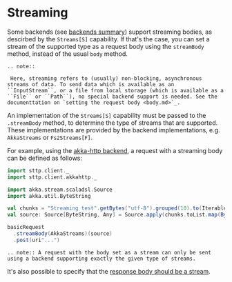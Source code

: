 # Streaming

Some backends (see [backends summary](../backends/summary.md)) support streaming bodies, as descirbed by the `Streams[S]` capability. If that's the case, you can set a stream of the supported type as a request body using the `streamBody` method, instead of the usual `body` method.

```eval_rst
.. note::

 Here, streaming refers to (usually) non-blocking, asynchronous streams of data. To send data which is available as an ``InputStream``, or a file from local storage (which is available as a ``File`` or ``Path``), no special backend support is needed. See the documenttation on `setting the request body <body.md>`_.
```

An implementation of the `Streams[S]` capability must be passed to the `.streamBody` method, to determine the type of streams that are supported. These implementations are provided by the backend implementations, e.g. `AkkaStreams` or `Fs2Streams[F]`. 

For example, using the [akka-http backend](../backends/akka.md), a request with a streaming body can be defined as follows:

```scala
import sttp.client._
import sttp.client.akkahttp._

import akka.stream.scaladsl.Source
import akka.util.ByteString

val chunks = "Streaming test".getBytes("utf-8").grouped(10).to(Iterable)
val source: Source[ByteString, Any] = Source.apply(chunks.toList.map(ByteString(_)))

basicRequest
  .streamBody(AkkaStreams)(source)
  .post(uri"...")
```

```eval_rst
.. note:: A request with the body set as a stream can only be sent using a backend supporting exactly the given type of streams.
```

It's also possible to specify that the [response body should be a stream](../responses/body.md#streaming).
